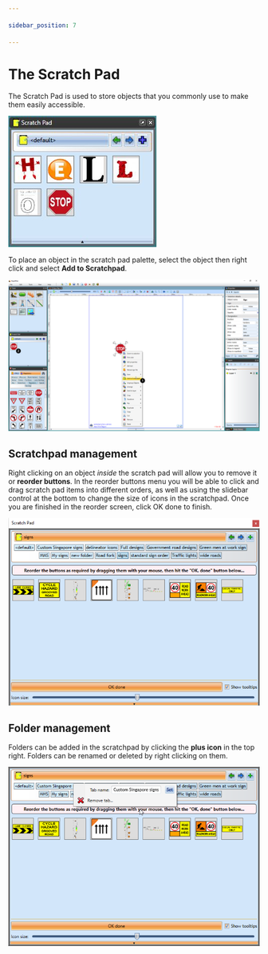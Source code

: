 ```yaml
---

sidebar_position: 7

---
```

# The Scratch Pad

The Scratch Pad is used to store objects that you commonly use to make them easily accessible. 

![scratch pad](./assets/The_Scratch_Pad.jpg)

To place an object in the scratch pad palette, select the object then right click and select **Add to Scratchpad**.

![add object to scratch pad](./assets/Add_object_to_Scratch_Pad.png)

## Scratchpad management

Right clicking on an object *inside* the scratch pad will allow you to remove it or **reorder buttons**.
In the reorder buttons menu you will be able to click and drag scratch pad items into different orders, as well as using the slidebar control at the bottom to change the size of icons in the scratchpad.
Once you are finished in the reorder screen, click OK done to finish.

![re-order](./assets/Scratchpad%20reorder.PNG)

## Folder management

Folders can be added in the scratchpad by clicking the **plus icon** in the top right. Folders can be renamed or deleted by right clicking on them.

![folder management](./assets/folder%20management%20scratchpad.png)